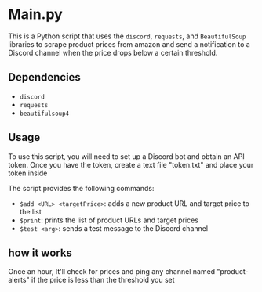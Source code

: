 
  <body>
    <h1>Main.py</h1>
    <p>This is a Python script that uses the <code>discord</code>, <code>requests</code>, and <code>BeautifulSoup</code> libraries to scrape product prices from amazon and send a notification to a Discord channel when the price drops below a certain threshold.</p>
    <h2>Dependencies</h2>
    <ul>
      <li><code>discord</code></li>
      <li><code>requests</code></li>
      <li><code>beautifulsoup4</code></li>
    </ul>
    <h2>Usage</h2>
    <p>To use this script, you will need to set up a Discord bot and obtain an API token. Once you have the token, create a text file "token.txt" and place your token inside </p>
    <p>The script provides the following commands:</p>
    <ul>
      <li><code>$add &lt;URL&gt; &lt;targetPrice&gt;</code>: adds a new product URL and target price to the list</li>
      <li><code>$print</code>: prints the list of product URLs and target prices</li>
      <li><code>$test &lt;arg&gt;</code>: sends a test message to the Discord channel</li>
    </ul>
    <h2>how it works</h2>
    <p>Once an hour, It'll check for prices and ping any channel named "product-alerts" if the price is less than the threshold you set</p>
